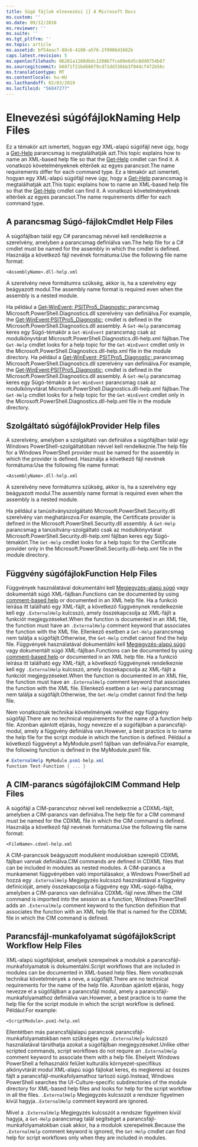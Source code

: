 ```yaml
---
title: Súgó fájlok elnevezési |} A Microsoft Docs
ms.custom: ''
ms.date: 09/12/2016
ms.reviewer: ''
ms.suite: ''
ms.tgt_pltfrm: ''
ms.topic: article
ms.assetid: bf54eac7-88c6-4108-a5f6-2f0906d1662b
caps.latest.revision: 5
ms.openlocfilehash: 06281a1260dbdc120867fce89e6d5c8dd0754b87
ms.sourcegitcommit: b6871f21bd666f9cd71dd336bb3f844cf472b56c
ms.translationtype: MT
ms.contentlocale: hu-HU
ms.lasthandoff: 02/03/2019
ms.locfileid: "56847277"
---
```

# <a name="naming-help-files"></a><span data-ttu-id="98a06-102">Elnevezési súgófájlok</span><span class="sxs-lookup"><span data-stu-id="98a06-102">Naming Help Files</span></span>

<span data-ttu-id="98a06-103">Ez a témakör azt ismerteti, hogyan egy XML-alapú súgófájl neve úgy, hogy a [Get-Help](/powershell/module/Microsoft.PowerShell.Core/Get-Help) parancsmag is megtalálhatják azt.</span><span class="sxs-lookup"><span data-stu-id="98a06-103">This topic explains how to name an XML-based help file so that the [Get-Help](/powershell/module/Microsoft.PowerShell.Core/Get-Help) cmdlet can find it.</span></span> <span data-ttu-id="98a06-104">A vonatkozó követelményeknek eltérőek az egyes parancsot.</span><span class="sxs-lookup"><span data-stu-id="98a06-104">The name requirements differ for each command type.</span></span>
<span data-ttu-id="98a06-105">Ez a témakör azt ismerteti, hogyan egy XML-alapú súgófájl neve úgy, hogy a [Get-Help](/powershell/module/Microsoft.PowerShell.Core/Get-Help) parancsmag is megtalálhatják azt.</span><span class="sxs-lookup"><span data-stu-id="98a06-105">This topic explains how to name an XML-based help file so that the [Get-Help](/powershell/module/Microsoft.PowerShell.Core/Get-Help) cmdlet can find it.</span></span> <span data-ttu-id="98a06-106">A vonatkozó követelményeknek eltérőek az egyes parancsot.</span><span class="sxs-lookup"><span data-stu-id="98a06-106">The name requirements differ for each command type.</span></span>

## <a name="cmdlet-help-files"></a><span data-ttu-id="98a06-107">A parancsmag Súgó-fájlok</span><span class="sxs-lookup"><span data-stu-id="98a06-107">Cmdlet Help Files</span></span>

<span data-ttu-id="98a06-108">A súgófájlban talál egy C# parancsmag névvel kell rendelkeznie a szerelvény, amelyben a parancsmag definiálva van.</span><span class="sxs-lookup"><span data-stu-id="98a06-108">The help file for a C# cmdlet must be named for the assembly in which the cmdlet is defined.</span></span> <span data-ttu-id="98a06-109">Használja a következő fájl nevének formátuma:</span><span class="sxs-lookup"><span data-stu-id="98a06-109">Use the following file name format:</span></span>

```
<AssemblyName>.dll-help.xml
```

<span data-ttu-id="98a06-110">A szerelvény neve formátumra szükség, akkor is, ha a szerelvény egy beágyazott modul.</span><span class="sxs-lookup"><span data-stu-id="98a06-110">The assembly name format is required even when the assembly is a nested module.</span></span>

<span data-ttu-id="98a06-111">Ha például a [Get-WinEvent; PSITPro5_Diagnostic; ](/powershell/module/Microsoft.PowerShell.Diagnostics/Get-WinEvent) parancsmag Microsoft.PowerShell.Diagnostics.dll szerelvény van definiálva.</span><span class="sxs-lookup"><span data-stu-id="98a06-111">For example, the [Get-WinEvent;PSITPro5_Diagnostic;](/powershell/module/Microsoft.PowerShell.Diagnostics/Get-WinEvent) cmdlet is defined in the Microsoft.PowerShell.Diagnostics.dll assembly.</span></span> <span data-ttu-id="98a06-112">A `Get-Help` parancsmag keres egy Súgó-témakör a `Get-WinEvent` parancsmag csak az modulkönyvtárat Microsoft.PowerShell.Diagnostics.dll-help.xml fájlban.</span><span class="sxs-lookup"><span data-stu-id="98a06-112">The `Get-Help` cmdlet looks for a help topic for the `Get-WinEvent` cmdlet only in the Microsoft.PowerShell.Diagnostics.dll-help.xml file in the module directory.</span></span>
<span data-ttu-id="98a06-113">Ha például a [Get-WinEvent; PSITPro5_Diagnostic; ](/powershell/module/Microsoft.PowerShell.Diagnostics/Get-WinEvent) parancsmag Microsoft.PowerShell.Diagnostics.dll szerelvény van definiálva.</span><span class="sxs-lookup"><span data-stu-id="98a06-113">For example, the [Get-WinEvent;PSITPro5_Diagnostic;](/powershell/module/Microsoft.PowerShell.Diagnostics/Get-WinEvent) cmdlet is defined in the Microsoft.PowerShell.Diagnostics.dll assembly.</span></span> <span data-ttu-id="98a06-114">A `Get-Help` parancsmag keres egy Súgó-témakör a `Get-WinEvent` parancsmag csak az modulkönyvtárat Microsoft.PowerShell.Diagnostics.dll-help.xml fájlban.</span><span class="sxs-lookup"><span data-stu-id="98a06-114">The `Get-Help` cmdlet looks for a help topic for the `Get-WinEvent` cmdlet only in the Microsoft.PowerShell.Diagnostics.dll-help.xml file in the module directory.</span></span>

## <a name="provider-help-files"></a><span data-ttu-id="98a06-115">Szolgáltató súgófájlok</span><span class="sxs-lookup"><span data-stu-id="98a06-115">Provider Help files</span></span>

<span data-ttu-id="98a06-116">A szerelvény, amelyben a szolgáltató van definiálva a súgófájlban talál egy Windows PowerShell-szolgáltatóban névvel kell rendelkeznie.</span><span class="sxs-lookup"><span data-stu-id="98a06-116">The help file for a Windows PowerShell provider must be named for the assembly in which the provider is defined.</span></span> <span data-ttu-id="98a06-117">Használja a következő fájl nevének formátuma:</span><span class="sxs-lookup"><span data-stu-id="98a06-117">Use the following file name format:</span></span>

```
<AssemblyName>.dll-help.xml
```

<span data-ttu-id="98a06-118">A szerelvény neve formátumra szükség, akkor is, ha a szerelvény egy beágyazott modul.</span><span class="sxs-lookup"><span data-stu-id="98a06-118">The assembly name format is required even when the assembly is a nested module.</span></span>

<span data-ttu-id="98a06-119">Ha például a tanúsítványszolgáltató Microsoft.PowerShell.Security.dll szerelvény van meghatározva.</span><span class="sxs-lookup"><span data-stu-id="98a06-119">For example, the Certificate provider is defined in the Microsoft.PowerShell.Security.dll assembly.</span></span> <span data-ttu-id="98a06-120">A `Get-Help` parancsmag a tanúsítvány-szolgáltató csak az modulkönyvtárat Microsoft.PowerShell.Security.dll-help.xml fájlban keres egy Súgó-témakört.</span><span class="sxs-lookup"><span data-stu-id="98a06-120">The `Get-Help` cmdlet looks for a help topic for the Certificate provider only in the Microsoft.PowerShell.Security.dll-help.xml file in the module directory.</span></span>

## <a name="function-help-files"></a><span data-ttu-id="98a06-121">Függvény súgófájlok</span><span class="sxs-lookup"><span data-stu-id="98a06-121">Function Help Files</span></span>

<span data-ttu-id="98a06-122">Függvények használatával dokumentálni kell [Megjegyzés-alapú súgó](/powershell/module/microsoft.powershell.core/about/about_comment_based_help) vagy dokumentált súgó XML-fájlban.</span><span class="sxs-lookup"><span data-stu-id="98a06-122">Functions can be documented by using [comment-based help](/powershell/module/microsoft.powershell.core/about/about_comment_based_help) or documented in an XML help file.</span></span> <span data-ttu-id="98a06-123">Ha a funkció leírása itt található egy XML-fájlt, a következő függvénynek rendelkeznie kell egy `.ExternalHelp` kulcsszó, amely összekapcsolja az XML-fájlt a funkciót megjegyzéseket.</span><span class="sxs-lookup"><span data-stu-id="98a06-123">When the function is documented in an XML file, the function must have an `.ExternalHelp` comment keyword that associates the function with the XML file.</span></span> <span data-ttu-id="98a06-124">Ellenkező esetben a `Get-Help` parancsmag nem találja a súgófájlt.</span><span class="sxs-lookup"><span data-stu-id="98a06-124">Otherwise, the `Get-Help` cmdlet cannot find the help file.</span></span>
<span data-ttu-id="98a06-125">Függvények használatával dokumentálni kell [Megjegyzés-alapú súgó](/powershell/module/microsoft.powershell.core/about/about_comment_based_help) vagy dokumentált súgó XML-fájlban.</span><span class="sxs-lookup"><span data-stu-id="98a06-125">Functions can be documented by using [comment-based help](/powershell/module/microsoft.powershell.core/about/about_comment_based_help) or documented in an XML help file.</span></span> <span data-ttu-id="98a06-126">Ha a funkció leírása itt található egy XML-fájlt, a következő függvénynek rendelkeznie kell egy `.ExternalHelp` kulcsszó, amely összekapcsolja az XML-fájlt a funkciót megjegyzéseket.</span><span class="sxs-lookup"><span data-stu-id="98a06-126">When the function is documented in an XML file, the function must have an `.ExternalHelp` comment keyword that associates the function with the XML file.</span></span> <span data-ttu-id="98a06-127">Ellenkező esetben a `Get-Help` parancsmag nem találja a súgófájlt.</span><span class="sxs-lookup"><span data-stu-id="98a06-127">Otherwise, the `Get-Help` cmdlet cannot find the help file.</span></span>

<span data-ttu-id="98a06-128">Nem vonatkoznak technikai követelmények nevéhez egy függvény súgófájl.</span><span class="sxs-lookup"><span data-stu-id="98a06-128">There are no technical requirements for the name of a function help file.</span></span> <span data-ttu-id="98a06-129">Azonban ajánlott eljárás, hogy nevezze el a súgófájlban a parancsfájl-modul, amely a függvény definiálva van.</span><span class="sxs-lookup"><span data-stu-id="98a06-129">However, a best practice is to name the help file for the script module in which the function is defined.</span></span> <span data-ttu-id="98a06-130">Például a következő függvényt a MyModule.psm1 fájlban van definiálva.</span><span class="sxs-lookup"><span data-stu-id="98a06-130">For example, the following function is defined in the MyModule.psm1 file.</span></span>

```csharp
#.ExternalHelp MyModule.psm1-help.xml
function Test-Function { ... }
```

## <a name="cim-command-help-files"></a><span data-ttu-id="98a06-131">A CIM-parancs súgófájlok</span><span class="sxs-lookup"><span data-stu-id="98a06-131">CIM Command Help Files</span></span>

<span data-ttu-id="98a06-132">A súgófájl a CIM-parancshoz névvel kell rendelkeznie a CDXML-fájlt, amelyben a CIM-parancs van definiálva.</span><span class="sxs-lookup"><span data-stu-id="98a06-132">The help file for a CIM command must be named for the CDXML file in which the CIM command is defined.</span></span> <span data-ttu-id="98a06-133">Használja a következő fájl nevének formátuma:</span><span class="sxs-lookup"><span data-stu-id="98a06-133">Use the following file name format:</span></span>

```
<FileName>.cdxml-help.xml
```

<span data-ttu-id="98a06-134">A CIM-parancsok beágyazott modulként modulokban szereplő CDXML fájlban vannak definiálva.</span><span class="sxs-lookup"><span data-stu-id="98a06-134">CIM commands are defined in CDXML files that can be included in modules as nested modules.</span></span> <span data-ttu-id="98a06-135">A CIM-parancs a munkamenet függvényében való importálásakor, a Windows PowerShell ad hozzá egy `.ExternalHelp` Megjegyzés kulcsszó használatával a függvény definícióját, amely összekapcsolja a függvény egy XML-súgó-fájlba, amelyben a CIM-parancs van definiálva CDXML-fájl neve.</span><span class="sxs-lookup"><span data-stu-id="98a06-135">When the CIM command is imported into the session as a function, Windows PowerShell adds an `.ExternalHelp` comment keyword to the function definition that associates the function with an XML help file that is named for the CDXML file in which the CIM command is defined.</span></span>

## <a name="script-workflow-help-files"></a><span data-ttu-id="98a06-136">Parancsfájl-munkafolyamat súgófájlok</span><span class="sxs-lookup"><span data-stu-id="98a06-136">Script Workflow Help Files</span></span>

<span data-ttu-id="98a06-137">XML-alapú súgófájlokat, amelyek szerepelnek a modulok a parancsfájl-munkafolyamatok is dokumentálni.</span><span class="sxs-lookup"><span data-stu-id="98a06-137">Script workflows that are included in modules can be documented in XML-based help files.</span></span> <span data-ttu-id="98a06-138">Nem vonatkoznak technikai követelmények a neve, a súgófájlt.</span><span class="sxs-lookup"><span data-stu-id="98a06-138">There are no technical requirements for the name of the help file.</span></span> <span data-ttu-id="98a06-139">Azonban ajánlott eljárás, hogy nevezze el a súgófájlban a parancsfájl modul, amely a parancsfájl-munkafolyamathoz definiálva van.</span><span class="sxs-lookup"><span data-stu-id="98a06-139">However, a best practice is to name the help file for the script module in which the script workflow is defined.</span></span> <span data-ttu-id="98a06-140">Például:</span><span class="sxs-lookup"><span data-stu-id="98a06-140">For example:</span></span>

```
<ScriptModule>.psm1-help.xml
```

<span data-ttu-id="98a06-141">Ellentétben más parancsfájlalapú parancsok parancsfájl-munkafolyamatokban nem szükséges egy `.ExternalHelp` kulcsszó használatával társíthatja azokat a súgófájlban megjegyzéseket.</span><span class="sxs-lookup"><span data-stu-id="98a06-141">Unlike other scripted commands, script workflows do not require an `.ExternalHelp` comment keyword to associate them with a help file.</span></span> <span data-ttu-id="98a06-142">Ehelyett Windows PowerShell a felhasználói felület kulturális környezet-specifikus alkönyvtárát modul XML-alapú súgó fájlokat keres, és megkeresi az összes fájlt a parancsfájl-munkafolyamathoz tartozó súgó.</span><span class="sxs-lookup"><span data-stu-id="98a06-142">Instead, Windows PowerShell searches the UI-Culture-specific subdirectories of the module directory for XML-based help files and looks for help for the script workflow in all the files.</span></span> <span data-ttu-id="98a06-143">`.ExternalHelp` Megjegyzés kulcsszót a rendszer figyelmen kívül hagyja.</span><span class="sxs-lookup"><span data-stu-id="98a06-143">`.ExternalHelp` comment keyword are ignored.</span></span>

<span data-ttu-id="98a06-144">Mivel a `.ExternalHelp` Megjegyzés kulcsszót a rendszer figyelmen kívül hagyja, a `Get-Help` parancsmag talál segítséget a parancsfájl-munkafolyamatokban csak akkor, ha a modulok szerepelnek.</span><span class="sxs-lookup"><span data-stu-id="98a06-144">Because the `.ExternalHelp` comment keyword is ignored, the `Get-Help` cmdlet can find help for script workflows only when they are included in modules.</span></span>